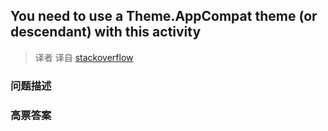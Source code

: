 ## You need to use a Theme.AppCompat theme (or descendant) with this activity

> 译者 译自 [stackoverflow](http://stackoverflow.com/questions/21814825/you-need-to-use-a-theme-appcompat-theme-or-descendant-with-this-activity) 

### 问题描述 

### 高票答案 

